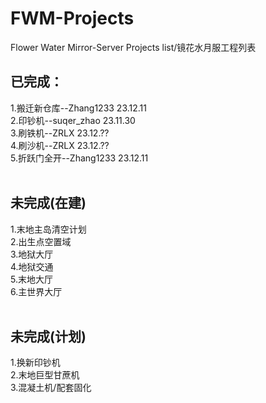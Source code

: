 # FWM-Projects
Flower Water Mirror-Server Projects list/镜花水月服工程列表<br>
## 已完成：<br>
1.搬迁新仓库--Zhang1233 23.12.11<br>
2.印钞机--suqer_zhao 23.11.30<br>
3.刷铁机--ZRLX 23.12.??<br>
4.刷沙机--ZRLX 23.12.??<br>
5.折跃门全开--Zhang1233 23.12.11<br>
<br>
## 未完成(在建)<br>
1.末地主岛清空计划<br>
2.出生点空置域<br>
3.地狱大厅<br>
4.地狱交通<br>
5.末地大厅<br>
6.主世界大厅<br>
<br>
## 未完成(计划)<br>
1.换新印钞机<br>
2.末地巨型甘蔗机<br>
3.混凝土机/配套固化<br>
